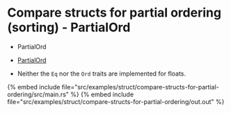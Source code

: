 # Compare structs for partial ordering (sorting) - PartialOrd

* PartialOrd

* [PartialOrd](https://doc.rust-lang.org/std/cmp/trait.PartialOrd.html)
* Neither the `Eq` nor the `Ord` traits are implemented for floats.

{% embed include file="src/examples/struct/compare-structs-for-partial-ordering/src/main.rs" %}
{% embed include file="src/examples/struct/compare-structs-for-partial-ordering/out.out" %}


